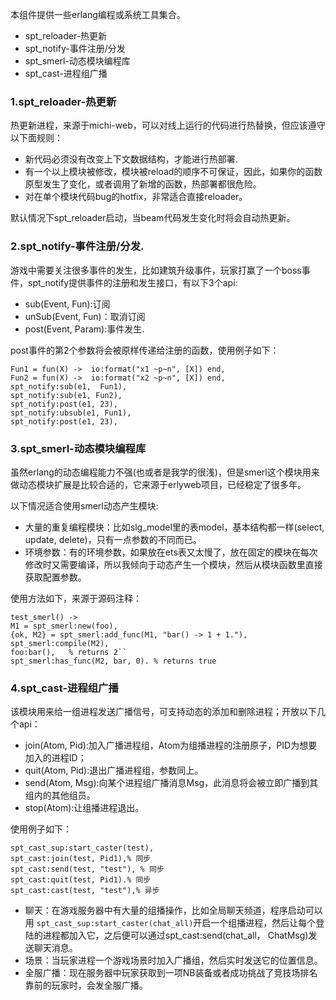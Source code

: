 本组件提供一些erlang编程或系统工具集合。

* spt_reloader-热更新
* spt_notify-事件注册/分发
* spt_smerl-动态模块编程库
* spt_cast-进程组广播

### 1.spt_reloader-热更新

热更新进程，来源于michi-web，可以对线上运行的代码进行热替换，但应该遵守以下面规则：

* 新代码必须没有改变上下文数据结构，才能进行热部署.
* 有一个以上模块被修改，模块被reload的顺序不可保证，因此，如果你的函数原型发生了变化，或者调用了新增的函数，热部署都很危险。
* 对在单个模块代码bug的hotfix，非常适合直接reloader。

默认情况下spt_reloader启动，当beam代码发生变化时将会自动热更新。

### 2.spt_notify-事件注册/分发.

游戏中需要关注很多事件的发生，比如建筑升级事件，玩家打赢了一个boss事件，spt_notify提供事件的注册和发生接口，有以下3个api:

* sub(Event, Fun):订阅
* unSub(Event, Fun)：取消订阅
* post(Event, Param):事件发生.

post事件的第2个参数将会被原样传递给注册的函数，使用例子如下：

    Fun1 = fun(X) ->  io:format("x1 ~p~n", [X]) end,
    Fun2 = fun(X) ->  io:format("x2 ~p~n", [X]) end,
    spt_notify:sub(e1,  Fun1),
    spt_notify:sub(e1, Fun2),
    spt_notify:post(e1, 23),
    spt_notify:ubsub(e1, Fun1),
    spt_notify:post(e1, 23),


### 3.spt_smerl-动态模块编程库

虽然erlang的动态编程能力不强(也或者是我学的很浅)，但是smerl这个模块用来做动态模块扩展是比较合适的，它来源于erlyweb项目，已经稳定了很多年。

以下情况适合使用smerl动态产生模块:

* 大量的重复编程模块：比如slg_model里的表model，基本结构都一样(select, update, delete)，只有一点参数的不同而已。
* 环境参数：有的环境参数，如果放在ets表又太慢了，放在固定的模块在每次修改时又需要编译，所以我倾向于动态产生一个模块，然后从模块函数里直接获取配置参数。

使用方法如下，来源于源码注释：

    test_smerl() ->
    M1 = spt_smerl:new(foo),
    {ok, M2} = spt_smerl:add_func(M1, "bar() -> 1 + 1."),
    spt_smerl:compile(M2),
    foo:bar(),   % returns 2``
    spt_smerl:has_func(M2, bar, 0). % returns true


### 4.spt_cast-进程组广播

该模块用来给一组进程发送广播信号，可支持动态的添加和删除进程；开放以下几个api：

* join(Atom, Pid):加入广播进程组，Atom为组播进程的注册原子，PID为想要加入的进程ID；
* quit(Atom, Pid):退出广播进程组，参数同上。
* send(Atom, Msg):向某个进程组广播消息Msg，此消息将会被立即广播到其组内的其他组员。
* stop(Atom):让组播进程退出。

使用例子如下：

    spt_cast_sup:start_caster(test),
    spt_cast:join(test, Pid1),% 同步
    spt_cast:send(test, "test"), % 同步
    spt_cast:quit(test, Pid1).% 同步
    spt_cast:cast(test, "test"),% 异步

* 聊天：在游戏服务器中有大量的组播操作，比如全局聊天频道，程序启动可以用 `spt_cast_sup:start_caster(chat_all)`开启一个组播进程，然后让每个登陆的进程都加入它，之后便可以通过spt_cast:send(chat_all， ChatMsg)发送聊天消息。
* 场景：当玩家进程一个游戏场景时加入广播组，然后实时发送它的位置信息。
* 全服广播：现在服务器中玩家获取到一项NB装备或者成功挑战了竞技场排名靠前的玩家时，会发全服广播。
